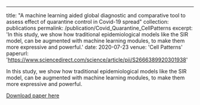 ---
title: "A machine learning aided global diagnostic and comparative tool to assess effect of quarantine control in Covid-19 spread"
collection: publications
permalink: /publication/Covid_Quarantine_CellPatterns
excerpt: 'In this study, we show how traditional epidemiological models like the SIR model, can be augmented with machine learning modules, to make them more expressive and powerful.'
date: 2020-07-23
venue: 'Cell Patterns'
paperurl: 'https://www.sciencedirect.com/science/article/pii/S2666389920301938'

In this study, we show how traditional epidemiological models like the SIR model, can be augmented with machine learning modules, to make them more expressive and powerful.

[Download paper here](https://www.sciencedirect.com/science/article/pii/S2666389920301938)

